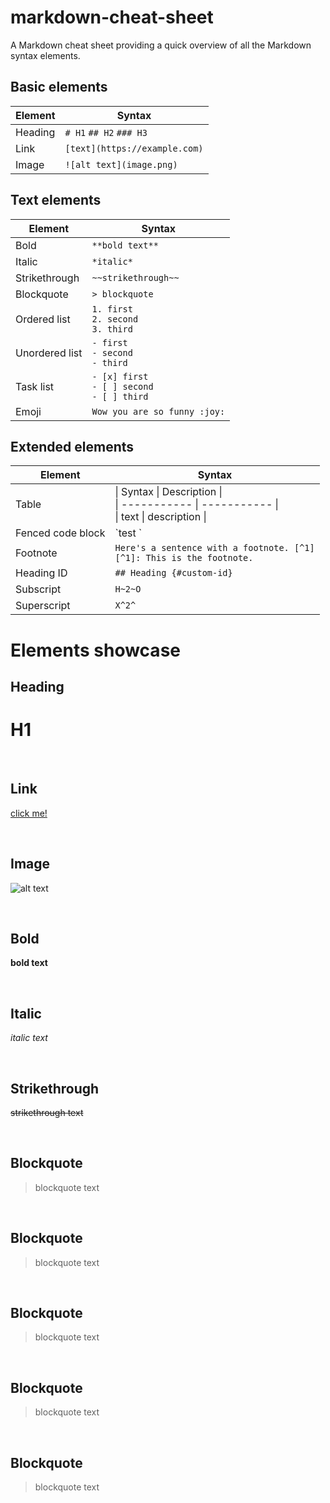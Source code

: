# markdown-cheat-sheet
A Markdown cheat sheet providing a quick overview of all the Markdown syntax elements.

## Basic elements
| **Element** | **Syntax** |
| ----------- | ----------- |
| Heading | `# H1`  `## H2`  `### H3`| 
| Link | `[text](https://example.com)` |
| Image | `![alt text](image.png)` |

## Text elements
| **Element** | **Syntax** |
| ----------- | ----------- |
| Bold | `**bold text**` |
| Italic | `*italic*` |
| Strikethrough | `~~strikethrough~~` |
| Blockquote | `> blockquote` |
| Ordered list | `1. first` <br /> `2. second` <br /> `3. third`  |
| Unordered list | `- first` <br /> `- second` <br /> `- third`  |
| Task list | `- [x] first` <br /> `- [ ] second` <br /> `- [ ] third` |
| Emoji | `Wow you are so funny :joy:` |

## Extended elements
| **Element** | **Syntax** |
| ----------- | ----------- |
| Table | \| Syntax \| Description \| <br /> \| ----------- \| ----------- \| <br /> \| text \| description \| |
| Fenced code block | \`test ` |
| Footnote | `Here's a sentence with a footnote. [^1]` <br /> `[^1]: This is the footnote.` |
| Heading ID | `## Heading {#custom-id}`  |
| Subscript | `H~2~O`  |
| Superscript | `X^2^`  |





# Elements showcase

## Heading
# H1

<br />

## Link
[click me!](https://google.com)

<br />

## Image
![alt text]()

<br />

## Bold
**bold text**

<br />

## Italic
*italic text*

<br />

## Strikethrough
~~strikethrough text~~

<br />

## Blockquote
> blockquote text

<br />

## Blockquote
> blockquote text

<br />

## Blockquote
> blockquote text

<br />

## Blockquote
> blockquote text

<br />

## Blockquote
> blockquote text
